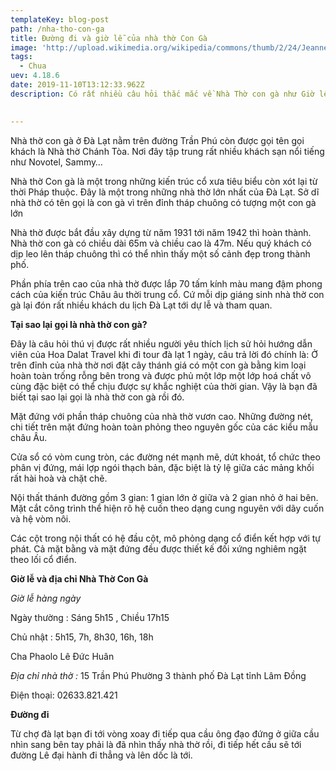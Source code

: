 ```yaml
---
templateKey: blog-post
path: /nha-tho-con-ga
title: Đường đi và giờ lễ của nhà thờ Con Gà
image: 'http://upload.wikimedia.org/wikipedia/commons/thumb/2/24/Jeanne_d%27Arc_catholic_church.JPG/1280px-Jeanne_d%27Arc_catholic_church.JPG' 
tags:
  - Chua
uev: 4.18.6
date: 2019-11-10T13:12:33.962Z
description: Có rất nhiều câu hỏi thắc mắc về Nhà Thờ con gà như Giờ lễ nhà thờ con gà, sự tích nhà thờ con gà, địa chỉ nhà thờ con gà đà lạt ở đâu.

 
---
```



Nhà thờ con gà ở Đà Lạt nằm trên đường Trần Phú còn được gọi tên gọi khách là Nhà thờ Chánh Tòa. Nơi đây tập trung rất nhiều khách sạn nổi tiếng như Novotel, Sammy…

Nhà thờ Con gà là một trong những kiến trúc cổ xưa tiêu biểu còn xót lại từ thời Pháp thuộc. Đây là một trong những nhà thờ lớn nhất của Đà Lạt. Sở dĩ nhà thờ có tên gọi là con gà vì trên đỉnh tháp chuông có tượng một con gà lớn


Nhà thờ được bắt đầu xây dựng từ năm 1931 tới năm 1942 thì hoàn thành. Nhà thờ con gà có chiều dài 65m và chiều cao là 47m. Nếu quý khách có dịp leo lên tháp chuông thì có thể nhìn thấy một số cảnh đẹp trong thành phố.

Phần phía trên cao của nhà thờ được lắp 70 tấm kính màu mang đậm phong cách của kiến trúc Châu âu thời trung cổ. Cứ mỗi dịp giáng sinh nhà thờ con gà lại đón rất nhiều khách du lịch Đà Lạt tới dự lễ và tham quan.

**Tại sao lại gọi là nhà thờ con gà?**

Đây là câu hỏi thú vị được rất nhiều người yêu thích lịch sử hỏi hướng dẫn viên của Hoa Dalat Travel khi đi tour đà lạt 1 ngày, câu trả lời đó chính là: Ở trên đỉnh của nhà thờ nơi đặt cây thánh giá có một con gà bằng kim loại hoàn toàn trống rỗng bên trong và được phủ một lớp một lớp hoá chất vô cùng đặc biệt có thể chịu được sự khắc nghiệt của thời gian. Vậy là bạn đã biết tại sao lại gọi là nhà thờ con gà rồi đó.


Mặt đứng với phần tháp chuông của nhà thờ vươn cao. Những đường nét, chi tiết trên mặt đứng hoàn toàn phỏng theo nguyên gốc của các kiểu mẫu châu Âu.

Cửa sổ có vòm cung tròn, các đường nét mạnh mẽ, dứt khoát, tổ chức theo phân vị đứng, mái lợp ngói thạch bản, đặc biệt là tỷ lệ giữa các mảng khối rất hài hoà và chặt chẽ.

Nội thất thánh đường gồm 3 gian: 1 gian lớn ở giữa và 2 gian nhỏ ở hai bên. Mặt cắt công trình thể hiện rõ hệ cuốn theo dạng cung nguyên với dãy cuốn và hệ vòm nôi.

Các cột trong nội thất có hệ đầu cột, mô phỏng dạng cổ điển kết hợp với tự phát. Cả mặt bằng và mặt đứng đều được thiết kế đối xứng nghiêm ngặt theo lối cổ điển.

**Giờ lễ và địa chỉ Nhà Thờ Con Gà**

*Giờ lễ hàng ngày*

Ngày thường : Sáng 5h15 , Chiều 17h15

Chủ nhật : 5h15, 7h, 8h30, 16h, 18h

Cha Phaolo Lê Đức Huân

*Địa chỉ nhà thờ :*
15 Trần Phú Phường 3 thành phố Đà Lạt tỉnh Lâm Đồng

Điện thoại: 02633.821.421


**Đường đi**

Từ chợ đà lạt bạn đi tới vòng xoay đi tiếp qua cầu ông đạo đứng ở giữa cầu nhìn sang bên tay phải là đã nhìn thấy nhà thờ rồi, đi tiếp hết cầu sẽ tới đường Lê đại hành đi thẳng và lên dốc là tới.